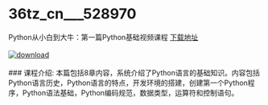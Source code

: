 # 36tz_cn___528970
Python从小白到大牛：第一篇Python基础视频课程
[下载地址](http://www.36tz.cn/article/528970 "下载地址")
<br/></br>[![download](http://36tz.cn/muke_img/2019_11_356-74-300x169.jpg "下载地址")](http://www.36tz.cn/article/528970 "下载地址")
<br/></br>### 课程介绍:
本篇包括8章内容，系统介绍了Python语言的基础知识。内容包括Python语言历史，Python语言的特点，开发环境的搭建，创建第一个Python程序，Python语法基础，Python编码规范，数据类型，运算符和控制语句。


 
